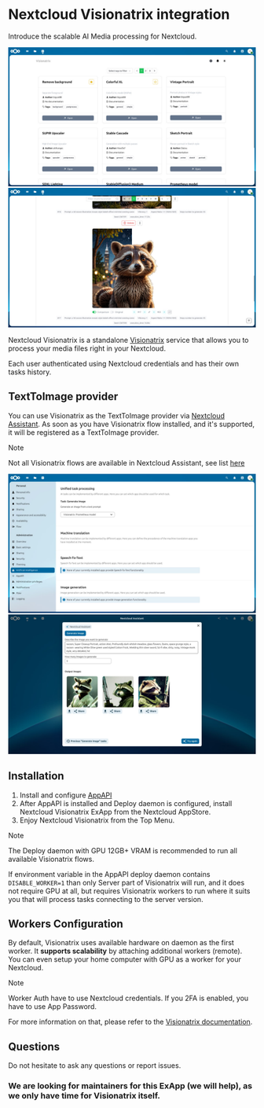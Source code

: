 # Nextcloud Visionatrix integration

Introduce the scalable AI Media processing for Nextcloud.

<picture>
  <source media="(prefers-color-scheme: dark)" srcset="./screenshots/visionatrix_1_dark.jpg">
  <img alt="Visionatrix UI" src="./screenshots/visionatrix_1_light.jpg">
</picture>

<picture>
  <source media="(prefers-color-scheme: dark)" srcset="./screenshots/visionatrix_2_dark.jpg">
  <img alt="Visionatrix UI" src="./screenshots/visionatrix_2_light.jpg">
</picture>

Nextcloud Visionatrix is a standalone [Visionatrix](https://github.com/Visionatrix/Visionatrix) service that allows you to process your media files right in your Nextcloud.

Each user authenticated using Nextcloud credentials and has their own tasks history.

## TextToImage provider

You can use Visionatrix as the TextToImage provider via [Nextcloud Assistant](https://github.com/nextcloud/assistant).
As soon as you have Visionatrix flow installed, and it's supported, it will be registered as a TextToImage provider.

> [!NOTE]
> Not all Visionatrix flows are available in Nextcloud Assistant, see list [here](https://github.com/cloud-py-api/visionatrix/blob/main/ex_app/lib/supported_flows.py)

<picture>
  <source media="(prefers-color-scheme: dark)" srcset="./screenshots/visionatrix_3_dark.jpg">
  <img alt="Visionatrix in Assistant UI" src="./screenshots/visionatrix_3_light.jpg">
</picture>

<picture>
  <source media="(prefers-color-scheme: dark)" srcset="./screenshots/visionatrix_4_dark.jpg">
  <img alt="Visionatrix in Assistant UI" src="./screenshots/visionatrix_4_light.jpg">
</picture>

## Installation

1. Install and configure [AppAPI](https://github.com/cloud-py-api/app_api)
2. After AppAPI is installed and Deploy daemon is configured, install Nextcloud Visionatrix ExApp from the Nextcloud AppStore.
3. Enjoy Nextcloud Visionatrix from the Top Menu.

> [!NOTE]
> The Deploy daemon with GPU 12GB+ VRAM is recommended to run all available Visionatrix flows.
>
> If environment variable in the AppAPI deploy daemon contains `DISABLE_WORKER=1` than only Server part of Visionatrix 
> will run, and it does not require GPU at all, 
> but requires Visionatrix workers to run where it suits you that will process tasks connecting to the server version.

## Workers Configuration

By default, Visionatrix uses available hardware on daemon as the first worker.
It **supports scalability** by attaching additional workers (remote).
You can even setup your home computer with GPU as a worker for your Nextcloud.

> [!NOTE]
> Worker Auth have to use Nextcloud credentials. If you 2FA is enabled, you have to use App Password.

For more information on that, please refer to the [Visionatrix documentation](https://visionatrix.github.io/VixFlowsDocs/).

## Questions

Do not hesitate to ask any questions or report issues.

### We are looking for maintainers for this ExApp (we will help), as we only have time for Visionatrix itself.
